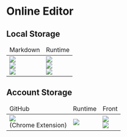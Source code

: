 # Online Editor

## Local Storage
<table>
  <thead>
    <td>Markdown</td>
    <td>Runtime</td>
  </thead>
  <tr>
    <td>
      <div>
        <!-- StackEdit -->
        <div>
          <a href="https://stackedit.io/app#">
            <img src="https://img.shields.io/badge/-StackEdit-606060.svg?logo=stackedit&style=flat">
          </a>
        </div>
        <!-- Mermaid -->
        <div>
          <a href="https://mermaid-js.github.io/mermaid-live-editor/edit#pako:eNpVjstqw0AMRX9FaNVC_ANeFBq7zSbQQrPzZCFsOTMk80CWCcH2v3ccb1qtxD3nCk3Yxo6xxP4W760lUTjVJkCe96ay4gb1NJyhKN7mAyv4GPgxw_7lEGGwMSUXLq-bv18lqKbjqjGodeG6bKh69r8Cz1A3R0oa0_kvOd3jDB-N-7b5_H9ihXPrs-mp7KloSaAieSq4Q8_iyXX5_WlNDKplzwbLvHYkV4MmLNmjUePPI7RYqoy8wzF1pFw7ugj5LVx-AfLqVWg">
            <img src="https://img.shields.io/badge/-Mermaid-543F70.svg?logo=mermaid&style=flat">
          </a>
        </div>
        <!-- LaTex -->
        <div>
          <a href="https://josephernest.github.io/writing/">
            <img src="https://img.shields.io/badge/-LaTex-008080.svg?logo=LaTex&style=flat">
          </a>
        </div>
      </div>
    </td>
    <td>
      <div>
        <!-- WandBox -->
        <div>
          <a href="https://wandbox.org/">
            <img src="https://img.shields.io/badge/-WandBox-DF0000.svg?logo=llvm&style=flat">
          </a>
        </div>
        <!-- OnlineGDB -->
        <div>
          <a href="https://www.onlinegdb.com/online_c_compiler">
            <img src="https://img.shields.io/badge/-online_c_compiler-9266CC.svg?logo=stackblitz&style=flat">
          </a>
        </div>
        <!-- CodeChef -->
        <div>
          <a href="https://www.codechef.com/ide">
            <img src="https://img.shields.io/badge/-CodeChef-5B4638.svg?logo=codechef&style=flat">
          </a>
        </div>
      </div>
    </td>
  </tr>
</table>

## Account Storage
<table>
  <thead>
    <td>GitHub</td>
    <td>Runtime</td>
    <td>Front</td>
  </thead>
  <tr>
    <td>
      <div>
        <!-- GitHubIDE -->
        <div>
          <a href="https://chromewebstore.google.com/detail/github-web-ide/adjiklnjodbiaioggfpbpkhbfcnhgkfe">
            <img src="https://img.shields.io/badge/-GitHub_IDE-181717.svg?logo=github&style=flat">
          </a>
        </div>
        <div>(Chrome Extension)</div>
      </div>
    </td>
    <td>
      <div>
        <!-- CodeHS -->
        <div>
          <a href="https://codehs.com/sandbox?ref=20">
            <img src="https://img.shields.io/badge/-CodeHS-29A7DF.svg?logo=pcgamingwiki&style=flat">
          </a>
        </div>
      </div>
    </td>
    <td>
      <div>
        <!-- CodePen -->
        <div>
          <a href="https://codepen.io/your-work/">
            <img src="https://img.shields.io/badge/-CodePen-000000.svg?logo=codepen&style=flat">
          </a>
        </div>
        <!-- CodeSandbox -->
        <div>
          <a href="https://codesandbox.io/dashboard/recent">
            <img src="https://img.shields.io/badge/-CodeSandbox-151515.svg?logo=codesandbox&style=flat">
          </a>
        </div>
      </div>
    </td>
  </tr>
</table>
